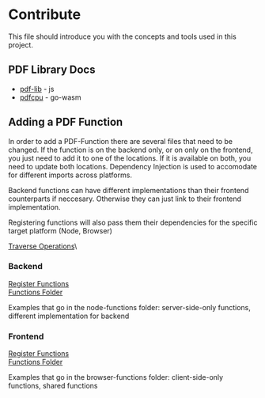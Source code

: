 # Contribute

This file should introduce you with the concepts and tools used in this project.

## PDF Library Docs
- [pdf-lib](https://pdf-lib.js.org) - js
- [pdfcpu](https://pdfcpu.io) - go-wasm

## Adding a PDF Function

In order to add a PDF-Function there are several files that need to be changed. If the function is on the backend only, or on only on the frontend, you just need to add it to one of the locations. If it is available on both, you need to update both locations. 
Dependency Injection is used to accomodate for different imports across platforms.

Backend functions can have different implementations than their frontend counterparts if neccesary. Otherwise they can just link to their frontend implementation.

Registering functions will also pass them their dependencies for the specific target platform (Node, Browser)

[Traverse Operations](/public/traverseOperations.js)\

### Backend

[Register Functions](/functions.js)\
[Functions Folder](/functions/)

Examples that go in the node-functions folder: server-side-only functions, different implementation for backend

### Frontend

[Register Functions](/public/functions.js)\
[Functions Folder](/public/functions/)

Examples that go in the browser-functions folder: client-side-only functions, shared functions
